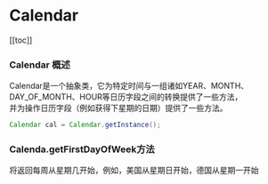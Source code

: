 # Calendar
[[toc]]
### Calendar 概述
Calendar是一个抽象类，它为特定时间与一组诸如YEAR、MONTH、DAY_OF_MONTH、HOUR等日历字段之间的转换提供了一些方法，<br>
并为操作日历字段（例如获得下星期的日期）提供了一些方法。<br>
``` java
Calendar cal = Calendar.getInstance();			
```
### Calenda.getFirstDayOfWeek方法
将返回每周从星期几开始，例如，美国从星期日开始，德国从星期一开始